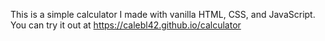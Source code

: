This is a simple calculator I made with vanilla HTML, CSS, and JavaScript. You can try it out at https://calebl42.github.io/calculator
